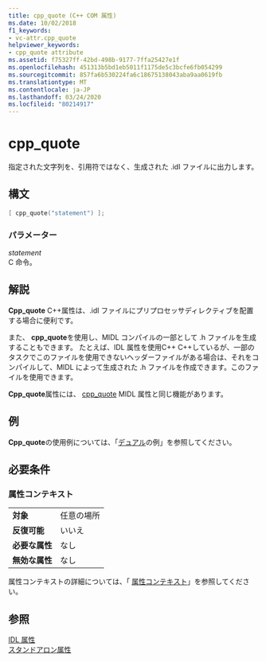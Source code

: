 ```yaml
---
title: cpp_quote (C++ COM 属性)
ms.date: 10/02/2018
f1_keywords:
- vc-attr.cpp_quote
helpviewer_keywords:
- cpp_quote attribute
ms.assetid: f75327ff-42bd-498b-9177-7ffa25427e1f
ms.openlocfilehash: 451313b5bd1eb5011f1175de5c3bcfe6fb054299
ms.sourcegitcommit: 857fa6b530224fa6c18675138043aba9aa0619fb
ms.translationtype: MT
ms.contentlocale: ja-JP
ms.lasthandoff: 03/24/2020
ms.locfileid: "80214917"
---
```

# <a name="cpp_quote"></a>cpp_quote

指定された文字列を、引用符ではなく、生成された .idl ファイルに出力します。

## <a name="syntax"></a>構文

```cpp
[ cpp_quote("statement") ];
```

### <a name="parameters"></a>パラメーター

*statement*<br/>
C 命令。

## <a name="remarks"></a>解説

**Cpp_quote** C++属性は、.idl ファイルにプリプロセッサディレクティブを配置する場合に便利です。

また、 **cpp_quote**を使用し、MIDL コンパイルの一部として .h ファイルを生成することもできます。 たとえば、IDL 属性を使用C++ C++しているが、一部のタスクでこのファイルを使用できないヘッダーファイルがある場合は、それをコンパイルして、MIDL によって生成された .h ファイルを作成できます。このファイルを使用できます。

**Cpp_quote**属性には、 [cpp_quote](/windows/win32/Midl/cpp-quote) MIDL 属性と同じ機能があります。

## <a name="example"></a>例

**Cpp_quote**の使用例については、「[デュアル](dual.md)の例」を参照してください。

## <a name="requirements"></a>必要条件

### <a name="attribute-context"></a>属性コンテキスト

|||
|-|-|
|**対象**|任意の場所|
|**反復可能**|いいえ|
|**必要な属性**|なし|
|**無効な属性**|なし|

属性コンテキストの詳細については、「 [属性コンテキスト](cpp-attributes-com-net.md#contexts)」を参照してください。

## <a name="see-also"></a>参照

[IDL 属性](idl-attributes.md)<br/>
[スタンドアロン属性](stand-alone-attributes.md)
